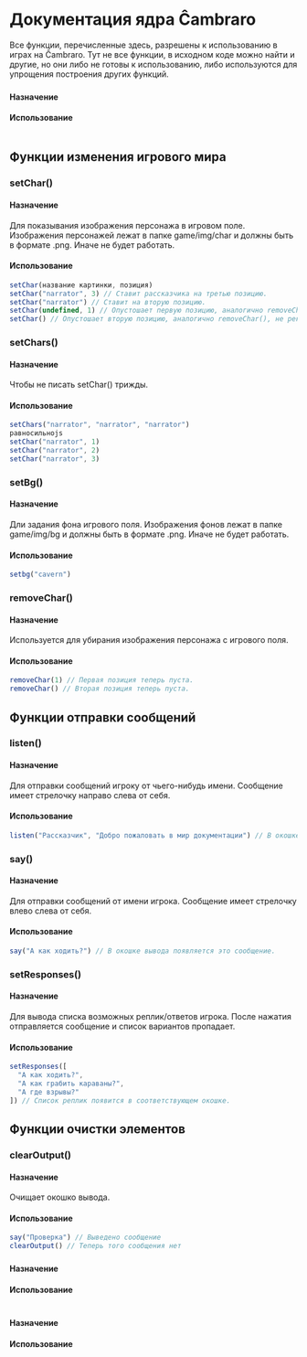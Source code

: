 # Документация ядра Ĉambraro
Все функции, перечисленные здесь, разрешены  к использованию в играх на Ĉambraro. Тут не все функции, в исходном коде можно найти и другие, но они либо не готовы к использованию, либо используются для упрощения построения других функций.
###
#### Назначение
#### Использование
```js
```

## Функции изменения игрового мира
### setChar()
#### Назначение
Для показывания изображения персонажа в игровом поле. Изображения персонажей лежат в папке game/img/char и должны быть в формате .png. Иначе не будет работать.
#### Использование
```js
setChar(название картинки, позиция)
setChar("narrator", 3) // Ставит рассказчика на третью позицию.
setChar("narrator") // Ставит на вторую позицию.
setChar(undefined, 1) // Опустошает первую позицию, аналогично removeChar(1), не рекомендуется.
setChar() // Опустошает вторую позицию, аналогично removeChar(), не рекомендуется.
```

### setChars()
#### Назначение
Чтобы не писать setChar() трижды.
#### Использование
```js
setChars("narrator", "narrator", "narrator")
равносильноjs
setChar("narrator", 1)
setChar("narrator", 2)
setChar("narrator", 3)
```

### setBg()
#### Назначение
Дли задания фона игрового поля. Изображения фонов лежат в папке game/img/bg и должны быть в формате .png. Иначе не будет работать.
#### Использование
```js
setbg("cavern")
```

### removeChar()
#### Назначение
Используется для убирания изображения персонажа с игрового поля.
#### Использование
```js
removeChar(1) // Первая позиция теперь пуста.
removeChar() // Вторая позиция теперь пуста.
```

## Функции отправки сообщений
### listen()
#### Назначение
Для отправки сообщений игроку от чьего-нибудь имени. Сообщение имеет стрелочку направо слева от себя.
#### Использование
```js
listen("Рассказчик", "Добро пожаловать в мир документации") // В окошке вывода появляется это сообщение. Слово рассказчик выделено.
```

### say()
#### Назначение
Для отправки сообщений от имени игрока. Сообщение имеет стрелочку влево слева от себя.
#### Использование
```js
say("А как ходить?") // В окошке вывода появляется это сообщение.
```

### setResponses()
#### Назначение
Для вывода списка возможных реплик/ответов игрока. После нажатия отправляется сообщение и список вариантов пропадает.
#### Использование
```js
setResponses([
  "А как ходить?",
  "А как грабить караваны?",
  "А где взрывы?"
]) // Список реплик появится в соответствующем окошке.
```

## Функции очистки элементов

### clearOutput()
#### Назначение
Очищает окошко вывода.
#### Использование
```js
say("Проверка") // Выведено сообщение
clearOutput() // Теперь того сообщения нет
```

###
#### Назначение
#### Использование
```js
```

###
#### Назначение
#### Использование
```js
```
